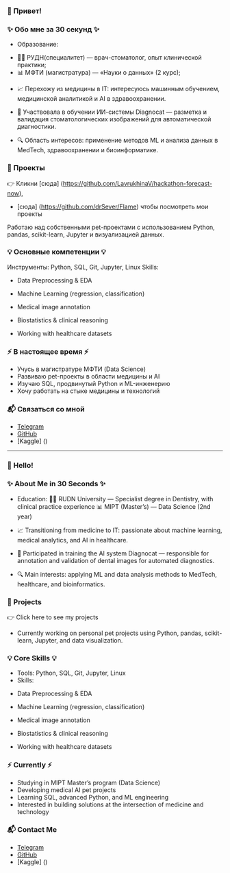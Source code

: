 ### 👋 Привет!

### ✨ Обо мне за 30 секунд ✨
* Образование:
- 👩‍⚕️ РУДН(специалитет) — врач-стоматолог, опыт клинической практики;
- 📊 МФТИ (магистратура) — «Науки о данных» (2 курс);

* 📈 Перехожу из медицины в IT: интересуюсь машинным обучением, медицинской аналитикой и AI в здравоохранении.

* 🧠 Участвовала в обучении ИИ-системы Diagnocat — разметка и валидация стоматологических изображений для автоматической диагностики.

* 🔍 Область интересов: применение методов ML и анализа данных в MedTech, здравоохранении и биоинформатике.

### 📁 Проекты
👉 Кликни [сюда] (https://github.com/LavrukhinaV/hackathon-forecast-now),
* [сюда] (https://github.com/drSever/Flame) чтобы посмотреть мои проекты

Работаю над собственными pet-проектами с использованием Python, pandas, scikit-learn, Jupyter и визуализацией данных.

### 💡 Основные компетенции 💡
Инструменты: Python, SQL, Git, Jupyter, Linux
Skills:

* Data Preprocessing & EDA

* Machine Learning (regression, classification)

* Medical image annotation

* Biostatistics & clinical reasoning

* Working with healthcare datasets

### ⚡ В настоящее время ⚡
- Учусь в магистратуре МФТИ (Data Science)
- Развиваю pet-проекты в области медицины и AI
- Изучаю SQL, продвинутый Python и ML-инженерию
- Хочу работать на стыке медицины и технологий

### 📬 Связаться со мной
- [Telegram](https://t.me/SuperMBA)
- [GitHub](https://github.com/SuperMBA)
- [Kaggle] ()

---

### 👋 Hello!
### ✨ About Me in 30 Seconds ✨
* Education:
👩‍⚕️ RUDN University — Specialist degree in Dentistry, with clinical practice experience
📊 MIPT (Master’s) — Data Science (2nd year)

* 📈 Transitioning from medicine to IT: passionate about machine learning, medical analytics, and AI in healthcare.

* 🧠 Participated in training the AI system Diagnocat — responsible for annotation and validation of dental images for automated diagnostics.

* 🔍 Main interests: applying ML and data analysis methods to MedTech, healthcare, and bioinformatics.

### 📁 Projects
👉 Click here to see my projects
- Currently working on personal pet projects using Python, pandas, scikit-learn, Jupyter, and data visualization.

### 💡 Core Skills 💡
- Tools: Python, SQL, Git, Jupyter, Linux
- Skills:

* Data Preprocessing & EDA

* Machine Learning (regression, classification)

* Medical image annotation

* Biostatistics & clinical reasoning

* Working with healthcare datasets

### ⚡ Currently ⚡
- Studying in MIPT Master’s program (Data Science)
- Developing medical AI pet projects
- Learning SQL, advanced Python, and ML engineering
- Interested in building solutions at the intersection of medicine and technology

### 📬 Contact Me
- [Telegram](https://t.me/SuperMBA)
- [GitHub](https://github.com/SuperMBA)
- [Kaggle] ()
